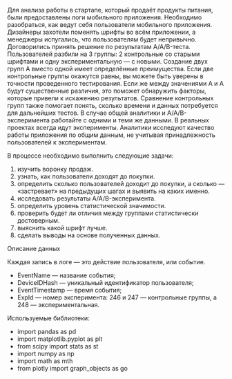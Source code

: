 Для анализа работы в стартапе, который продаёт продукты питания, были предоставлены логи мобильного приложения. Необходимо разобраться, как ведут себя пользователи мобильного приложения. Дизайнеры захотели поменять шрифты во всём приложении, а менеджеры испугались, что пользователям будет непривычно. Договорились принять решение по результатам A/A/B-теста. Пользователей разбили на 3 группы: 2 контрольные со старыми шрифтами и одну экспериментальную — с новыми. Создание двух групп A вместо одной имеет определённые преимущества. Если две контрольные группы окажутся равны, вы можете быть уверены в точности проведенного тестирования. Если же между значениями A и A будут существенные различия, это поможет обнаружить факторы, которые привели к искажению результатов. Сравнение контрольных групп также помогает понять, сколько времени и данных потребуется для дальнейших тестов. В случае общей аналитики и A/A/B-эксперимента работайте с одними и теми же данными. В реальных проектах всегда идут эксперименты. Аналитики исследуют качество работы приложения по общим данным, не учитывая принадлежность пользователей к экспериментам.

В процессе необходимо выполнить следующие задачи:

1) изучить воронку продаж.
2) узнать, как пользователи доходят до покупки.
3) определить сколько пользователей доходит до покупки, а сколько — «застревает» на предыдущих шагах и выявить на каких именно.
4) исследовать результаты A/A/B-эксперимента.
5) определить уровень статистической значимости.
6) проверить будет ли отличия между группами статистически достоверным.
7) выяснить какой шрифт лучше.
8) сделать выводы на основе полученных данных.

Описание данных

Каждая запись в логе — это действие пользователя, или событие.

- EventName — название события;
- DeviceIDHash — уникальный идентификатор пользователя;
- EventTimestamp — время события;
- ExpId — номер эксперимента: 246 и 247 — контрольные группы, а 248 — экспериментальная.

Используемые библиотеки:

- import pandas as pd
- import matplotlib.pyplot as plt
- from scipy import stats as st
- import numpy as np
- import math as mth
- from plotly import graph_objects as go
